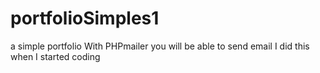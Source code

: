 # portfolioSimples1
a simple portfolio
With PHPmailer you will be able to send email
I did this when I started coding
